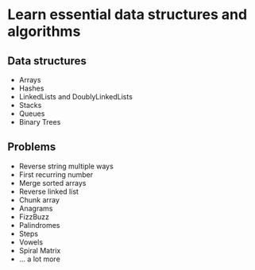 # Learn essential data structures and algorithms

## Data structures
 - Arrays
 - Hashes
 - LinkedLists and DoublyLinkedLists
 - Stacks
 - Queues
 - Binary Trees
 
## Problems
 - Reverse string multiple ways
 - First recurring number
 - Merge sorted arrays
 - Reverse linked list
 - Chunk array
 - Anagrams
 - FizzBuzz
 - Palindromes
 - Steps
 - Vowels
 - Spiral Matrix
 - ... a lot more
 
